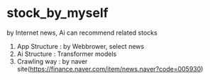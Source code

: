 # stock_by_myself
by Internet news, Ai can recommend related stocks

1. App Structure : by Webbrower, select news
2. Ai Structure : Transformer models
3. Crawling way : by naver site(https://finance.naver.com/item/news.naver?code=005930)
